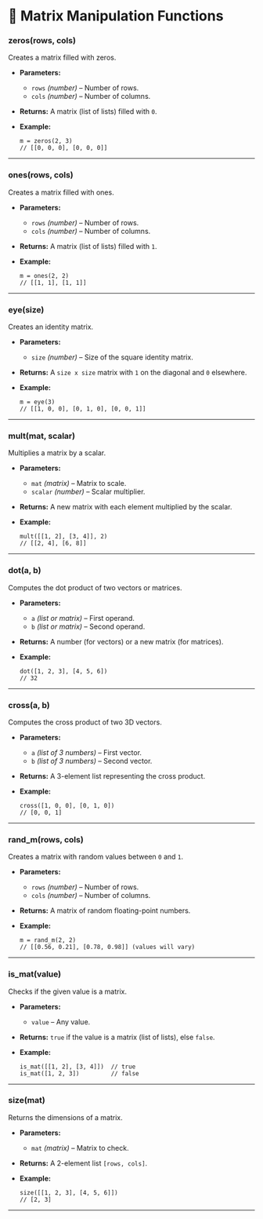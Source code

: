 # 🧮 Matrix Manipulation Functions

### zeros(rows, cols)

Creates a matrix filled with zeros.

- **Parameters:**

  - `rows` _(number)_ – Number of rows.
  - `cols` _(number)_ – Number of columns.

- **Returns:** A matrix (list of lists) filled with `0`.
- **Example:**

  ```piscript
  m = zeros(2, 3)
  // [[0, 0, 0], [0, 0, 0]]
  ```

---

### ones(rows, cols)

Creates a matrix filled with ones.

- **Parameters:**

  - `rows` _(number)_ – Number of rows.
  - `cols` _(number)_ – Number of columns.

- **Returns:** A matrix (list of lists) filled with `1`.
- **Example:**

  ```piscript
  m = ones(2, 2)
  // [[1, 1], [1, 1]]
  ```

---

### eye(size)

Creates an identity matrix.

- **Parameters:**

  - `size` _(number)_ – Size of the square identity matrix.

- **Returns:** A `size x size` matrix with `1` on the diagonal and `0` elsewhere.
- **Example:**

  ```piscript
  m = eye(3)
  // [[1, 0, 0], [0, 1, 0], [0, 0, 1]]
  ```

---

### mult(mat, scalar)

Multiplies a matrix by a scalar.

- **Parameters:**

  - `mat` _(matrix)_ – Matrix to scale.
  - `scalar` _(number)_ – Scalar multiplier.

- **Returns:** A new matrix with each element multiplied by the scalar.
- **Example:**

  ```piscript
  mult([[1, 2], [3, 4]], 2)
  // [[2, 4], [6, 8]]
  ```

---

### dot(a, b)

Computes the dot product of two vectors or matrices.

- **Parameters:**

  - `a` _(list or matrix)_ – First operand.
  - `b` _(list or matrix)_ – Second operand.

- **Returns:** A number (for vectors) or a new matrix (for matrices).
- **Example:**

  ```piscript
  dot([1, 2, 3], [4, 5, 6])
  // 32
  ```

---

### cross(a, b)

Computes the cross product of two 3D vectors.

- **Parameters:**

  - `a` _(list of 3 numbers)_ – First vector.
  - `b` _(list of 3 numbers)_ – Second vector.

- **Returns:** A 3-element list representing the cross product.
- **Example:**

  ```piscript
  cross([1, 0, 0], [0, 1, 0])
  // [0, 0, 1]
  ```

---

### rand_m(rows, cols)

Creates a matrix with random values between `0` and `1`.

- **Parameters:**

  - `rows` _(number)_ – Number of rows.
  - `cols` _(number)_ – Number of columns.

- **Returns:** A matrix of random floating-point numbers.
- **Example:**

  ```piscript
  m = rand_m(2, 2)
  // [[0.56, 0.21], [0.78, 0.98]] (values will vary)
  ```

---

### is_mat(value)

Checks if the given value is a matrix.

- **Parameters:**

  - `value` – Any value.

- **Returns:** `true` if the value is a matrix (list of lists), else `false`.
- **Example:**

  ```piscript
  is_mat([[1, 2], [3, 4]])  // true
  is_mat([1, 2, 3])         // false
  ```

---

### size(mat)

Returns the dimensions of a matrix.

- **Parameters:**

  - `mat` _(matrix)_ – Matrix to check.

- **Returns:** A 2-element list `[rows, cols]`.
- **Example:**

  ```piscript
  size([[1, 2, 3], [4, 5, 6]])
  // [2, 3]
  ```

---